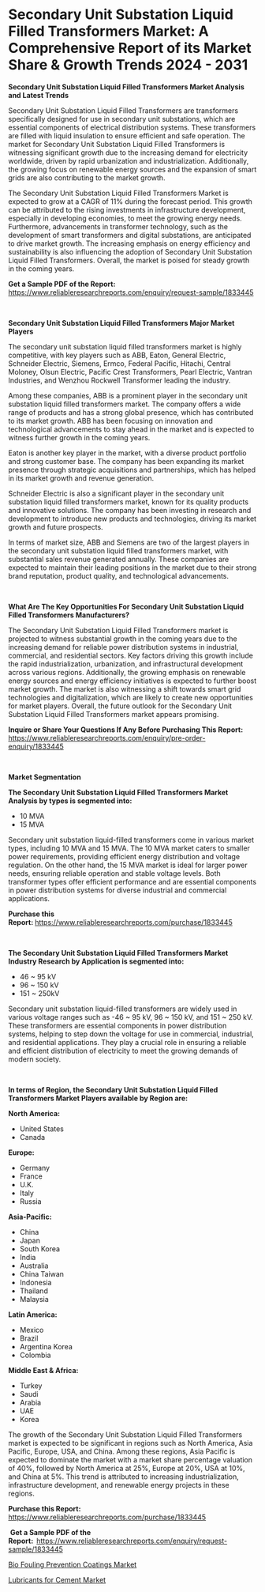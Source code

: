 <p><h1>Secondary Unit Substation Liquid Filled Transformers Market: A Comprehensive Report of its Market Share & Growth Trends 2024 - 2031</h1></p><p><strong>Secondary Unit Substation Liquid Filled Transformers Market Analysis and Latest Trends</strong></p>
<p><p>Secondary Unit Substation Liquid Filled Transformers are transformers specifically designed for use in secondary unit substations, which are essential components of electrical distribution systems. These transformers are filled with liquid insulation to ensure efficient and safe operation. The market for Secondary Unit Substation Liquid Filled Transformers is witnessing significant growth due to the increasing demand for electricity worldwide, driven by rapid urbanization and industrialization. Additionally, the growing focus on renewable energy sources and the expansion of smart grids are also contributing to the market growth.</p><p>The Secondary Unit Substation Liquid Filled Transformers Market is expected to grow at a CAGR of 11% during the forecast period. This growth can be attributed to the rising investments in infrastructure development, especially in developing economies, to meet the growing energy needs. Furthermore, advancements in transformer technology, such as the development of smart transformers and digital substations, are anticipated to drive market growth. The increasing emphasis on energy efficiency and sustainability is also influencing the adoption of Secondary Unit Substation Liquid Filled Transformers. Overall, the market is poised for steady growth in the coming years.</p></p>
<p><strong>Get a Sample PDF of the Report:&nbsp;</strong> <a href="https://www.reliableresearchreports.com/enquiry/request-sample/1833445">https://www.reliableresearchreports.com/enquiry/request-sample/1833445</a></p>
<p>&nbsp;</p>
<p><strong>Secondary Unit Substation Liquid Filled Transformers Major Market Players</strong></p>
<p><p>The secondary unit substation liquid filled transformers market is highly competitive, with key players such as ABB, Eaton, General Electric, Schneider Electric, Siemens, Ermco, Federal Pacific, Hitachi, Central Moloney, Olsun Electric, Pacific Crest Transformers, Pearl Electric, Vantran Industries, and Wenzhou Rockwell Transformer leading the industry. </p><p>Among these companies, ABB is a prominent player in the secondary unit substation liquid filled transformers market. The company offers a wide range of products and has a strong global presence, which has contributed to its market growth. ABB has been focusing on innovation and technological advancements to stay ahead in the market and is expected to witness further growth in the coming years.</p><p>Eaton is another key player in the market, with a diverse product portfolio and strong customer base. The company has been expanding its market presence through strategic acquisitions and partnerships, which has helped in its market growth and revenue generation.</p><p>Schneider Electric is also a significant player in the secondary unit substation liquid filled transformers market, known for its quality products and innovative solutions. The company has been investing in research and development to introduce new products and technologies, driving its market growth and future prospects.</p><p>In terms of market size, ABB and Siemens are two of the largest players in the secondary unit substation liquid filled transformers market, with substantial sales revenue generated annually. These companies are expected to maintain their leading positions in the market due to their strong brand reputation, product quality, and technological advancements.</p></p>
<p>&nbsp;</p>
<p><strong>What Are The Key Opportunities For Secondary Unit Substation Liquid Filled Transformers Manufacturers?</strong></p>
<p><p>The Secondary Unit Substation Liquid Filled Transformers market is projected to witness substantial growth in the coming years due to the increasing demand for reliable power distribution systems in industrial, commercial, and residential sectors. Key factors driving this growth include the rapid industrialization, urbanization, and infrastructural development across various regions. Additionally, the growing emphasis on renewable energy sources and energy efficiency initiatives is expected to further boost market growth. The market is also witnessing a shift towards smart grid technologies and digitalization, which are likely to create new opportunities for market players. Overall, the future outlook for the Secondary Unit Substation Liquid Filled Transformers market appears promising.</p></p>
<p><strong>Inquire or Share Your Questions If Any Before Purchasing This Report:</strong> <a href="https://www.reliableresearchreports.com/enquiry/pre-order-enquiry/1833445">https://www.reliableresearchreports.com/enquiry/pre-order-enquiry/1833445</a></p>
<p>&nbsp;</p>
<p><strong>Market Segmentation</strong></p>
<p><strong>The Secondary Unit Substation Liquid Filled Transformers Market Analysis by types is segmented into:</strong></p>
<p><ul><li>10 MVA</li><li>15 MVA</li></ul></p>
<p><p>Secondary unit substation liquid-filled transformers come in various market types, including 10 MVA and 15 MVA. The 10 MVA market caters to smaller power requirements, providing efficient energy distribution and voltage regulation. On the other hand, the 15 MVA market is ideal for larger power needs, ensuring reliable operation and stable voltage levels. Both transformer types offer efficient performance and are essential components in power distribution systems for diverse industrial and commercial applications.</p></p>
<p><strong>Purchase this Report:&nbsp;</strong><a href="https://www.reliableresearchreports.com/purchase/1833445">https://www.reliableresearchreports.com/purchase/1833445</a></p>
<p>&nbsp;</p>
<p><strong>The Secondary Unit Substation Liquid Filled Transformers Market Industry Research by Application is segmented into:</strong></p>
<p><ul><li>46 ~ 95 kV</li><li>96 ~ 150 kV</li><li>151 ~ 250kV</li></ul></p>
<p><p>Secondary unit substation liquid-filled transformers are widely used in various voltage ranges such as -46 ~ 95 kV, 96 ~ 150 kV, and 151 ~ 250 kV. These transformers are essential components in power distribution systems, helping to step down the voltage for use in commercial, industrial, and residential applications. They play a crucial role in ensuring a reliable and efficient distribution of electricity to meet the growing demands of modern society.</p></p>
<p>&nbsp;</p>
<p><strong>In terms of Region, the Secondary Unit Substation Liquid Filled Transformers Market Players available by Region are:</strong></p>
<p>
    <p> <strong> North America: </strong>
        <ul>
            <li>United States</li>
            <li>Canada</li>
        </ul>
        </p> 
    <p> <strong> Europe: </strong>
        <ul>
            <li>Germany</li>
            <li>France</li>
            <li>U.K.</li>
            <li>Italy</li>
            <li>Russia</li>
        </ul>
        </p> 
    <p> <strong> Asia-Pacific: </strong>
        <ul>
            <li>China</li>
            <li>Japan</li>
            <li>South Korea</li>
            <li>India</li>
            <li>Australia</li>
            <li>China Taiwan</li>
            <li>Indonesia</li>
            <li>Thailand</li>
            <li>Malaysia</li>
        </ul>
        </p> 
    <p> <strong> Latin America: </strong>
        <ul>
            <li>Mexico</li>
            <li>Brazil</li>
            <li>Argentina Korea</li>
            <li>Colombia</li>
        </ul>
        </p> 
    <p> <strong> Middle East & Africa: </strong>
        <ul>
            <li>Turkey</li>
            <li>Saudi</li>
            <li>Arabia</li>
            <li>UAE</li>
            <li>Korea</li>
        </ul>
    </p>
    </p>
<p><p>The growth of the Secondary Unit Substation Liquid Filled Transformers market is expected to be significant in regions such as North America, Asia Pacific, Europe, USA, and China. Among these regions, Asia Pacific is expected to dominate the market with a market share percentage valuation of 40%, followed by North America at 25%, Europe at 20%, USA at 10%, and China at 5%. This trend is attributed to increasing industrialization, infrastructure development, and renewable energy projects in these regions.</p></p>
<p><strong>Purchase this Report: </strong><a href="https://www.reliableresearchreports.com/purchase/1833445">https://www.reliableresearchreports.com/purchase/1833445</a></p>
<p>&nbsp;<strong>Get a Sample PDF of the Report:&nbsp;&nbsp;</strong><a href="https://www.reliableresearchreports.com/enquiry/request-sample/1833445">https://www.reliableresearchreports.com/enquiry/request-sample/1833445</a></p>
<p><strong></strong></p>
<p><p><a href="https://issuu.com/reportprime-2/docs/bio-fouling-prevention-coatings-market-size-2030.p">Bio Fouling Prevention Coatings Market</a></p><p><a href="https://issuu.com/reportprime-2/docs/lubricants-for-cement-market-size-2030.pptx">Lubricants for Cement Market</a></p></p>